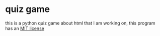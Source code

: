 # quiz game
this is a python quiz game about html that I am working on, this program has an [MIT license](https://github.com/henryfox/quiz-game/blob/master/LICENSE)
